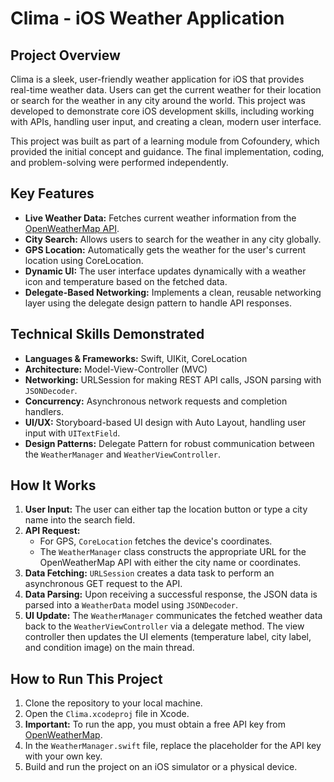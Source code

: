 # Clima - iOS Weather Application

## Project Overview

Clima is a sleek, user-friendly weather application for iOS that provides real-time weather data. Users can get the current weather for their location or search for the weather in any city around the world. This project was developed to demonstrate core iOS development skills, including working with APIs, handling user input, and creating a clean, modern user interface.

This project was built as part of a learning module from Cofoundery, which provided the initial concept and guidance. The final implementation, coding, and problem-solving were performed independently.

## Key Features

* **Live Weather Data:** Fetches current weather information from the [OpenWeatherMap API](https://openweathermap.org/api).
* **City Search:** Allows users to search for the weather in any city globally.
* **GPS Location:** Automatically gets the weather for the user's current location using CoreLocation.
* **Dynamic UI:** The user interface updates dynamically with a weather icon and temperature based on the fetched data.
* **Delegate-Based Networking:** Implements a clean, reusable networking layer using the delegate design pattern to handle API responses.

## Technical Skills Demonstrated

* **Languages & Frameworks:** Swift, UIKit, CoreLocation
* **Architecture:** Model-View-Controller (MVC)
* **Networking:** URLSession for making REST API calls, JSON parsing with `JSONDecoder`.
* **Concurrency:** Asynchronous network requests and completion handlers.
* **UI/UX:** Storyboard-based UI design with Auto Layout, handling user input with `UITextField`.
* **Design Patterns:** Delegate Pattern for robust communication between the `WeatherManager` and `WeatherViewController`.

## How It Works

1.  **User Input:** The user can either tap the location button or type a city name into the search field.
2.  **API Request:**
    * For GPS, `CoreLocation` fetches the device's coordinates.
    * The `WeatherManager` class constructs the appropriate URL for the OpenWeatherMap API with either the city name or coordinates.
3.  **Data Fetching:** `URLSession` creates a data task to perform an asynchronous GET request to the API.
4.  **Data Parsing:** Upon receiving a successful response, the JSON data is parsed into a `WeatherData` model using `JSONDecoder`.
5.  **UI Update:** The `WeatherManager` communicates the fetched weather data back to the `WeatherViewController` via a delegate method. The view controller then updates the UI elements (temperature label, city label, and condition image) on the main thread.

## How to Run This Project

1.  Clone the repository to your local machine.
2.  Open the `Clima.xcodeproj` file in Xcode.
3.  **Important:** To run the app, you must obtain a free API key from [OpenWeatherMap](https://openweathermap.org/appid).
4.  In the `WeatherManager.swift` file, replace the placeholder for the API key with your own key.
5.  Build and run the project on an iOS simulator or a physical device.
